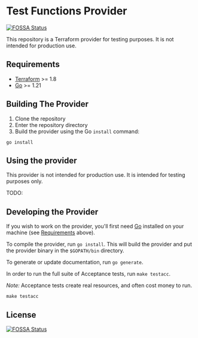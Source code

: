 # Test Functions Provider
[![FOSSA Status](https://app.fossa.com/api/projects/git%2Bgithub.com%2Frlfagan%2Fterraform-provider-testfunctions.svg?type=shield)](https://app.fossa.com/projects/git%2Bgithub.com%2Frlfagan%2Fterraform-provider-testfunctions?ref=badge_shield)


This repository is a Terraform provider for testing purposes. It is not intended for production use.

## Requirements

- [Terraform](https://developer.hashicorp.com/terraform/downloads) >= 1.8
- [Go](https://golang.org/doc/install) >= 1.21

## Building The Provider

1. Clone the repository
1. Enter the repository directory
1. Build the provider using the Go `install` command:

```shell
go install
```

## Using the provider

This provider is not intended for production use. It is intended for testing purposes only.

TODO:

## Developing the Provider

If you wish to work on the provider, you'll first need [Go](http://www.golang.org) installed on your machine (see [Requirements](#requirements) above).

To compile the provider, run `go install`. This will build the provider and put the provider binary in the `$GOPATH/bin` directory.

To generate or update documentation, run `go generate`.

In order to run the full suite of Acceptance tests, run `make testacc`.

*Note:* Acceptance tests create real resources, and often cost money to run.

```shell
make testacc
```


## License
[![FOSSA Status](https://app.fossa.com/api/projects/git%2Bgithub.com%2Frlfagan%2Fterraform-provider-testfunctions.svg?type=large)](https://app.fossa.com/projects/git%2Bgithub.com%2Frlfagan%2Fterraform-provider-testfunctions?ref=badge_large)